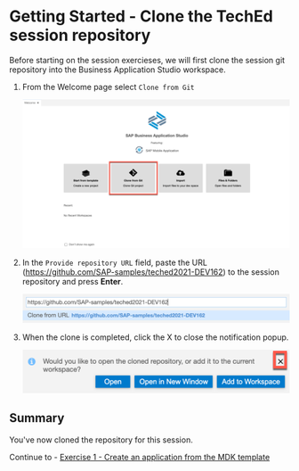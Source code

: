 # Getting Started - Clone the TechEd session repository

Before starting on the session exercieses, we will first clone the session git repository into the Business Application Studio workspace.

1. From the Welcome page select `Clone from Git`

    ![MDK](images/img-welome-git-clone.png)

1. In the `Provide repository URL` field, paste the URL (https://github.com/SAP-samples/teched2021-DEV162) to the session repository and press **Enter**.

    ![MDK](images/img-repo-url.png)

1. When the clone is completed, click the X to close the notification popup.

    ![MDK](images/img-repo-cloned.png)

## Summary

You've now cloned the repository for this session.

Continue to - [Exercise 1 - Create an application from the MDK template](exercises/ex1/README.md)